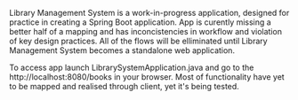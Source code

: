 Library Management System is a work-in-progress application, designed for practice in creating a Spring Boot application.
App is curently missing a better half of a mapping and has inconcistencies in workflow and violation of key design practices.
All of the flows will be elliminated until Library Management System becomes a standalone web application.

To access app launch LibrarySystemApplication.java and go to the http://localhost:8080/books in your browser. 
Most of functionality have yet to be mapped and realised through client, yet it's being tested.
